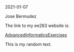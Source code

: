 2021-01-07

Jose Bermudez

The link to my ee283 website is:

[AdvancedInformaticsExercises](link)

This is my random text.






